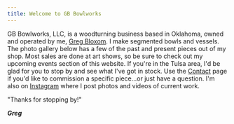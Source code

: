 ```yaml
---
title: Welcome to GB Bowlworks
---
```

GB Bowlworks, LLC, is a woodturning business based in Oklahoma, owned and operated by me, [Greg Bloxom](/about). I make segmented bowls and vessels.  The photo gallery below has a few of the past and present pieces out of my shop.  Most sales are done at art shows, so be sure to check out my upcoming events section of this website.  If you're in the Tulsa area, I'd be glad for you to stop by and see what I've got in stock.  Use the [Contact](https://www.gbbowlworks.com/contact) page if you'd like to commission a specific piece...or just have a question.  I'm also on [Instagram](https://www.instagram.com/gbbowlworks/) where I post photos and videos of current work.

"Thanks for stopping by!"

***Greg***